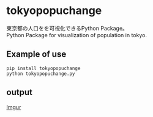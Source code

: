 # tokyopopuchange
東京都の人口をを可視化できるPython Package。  
Python Package for visualization of population in tokyo.

## Example of use
```
pip install tokyopopuchange
python tokyopopuchange.py
```

## output
[Imgur](https://i.imgur.com/1lf3JRC.png)

